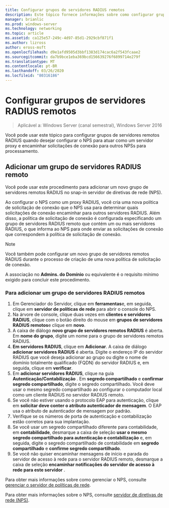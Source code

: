 ```yaml
---
title: Configurar grupos de servidores RADIUS remotos
description: Este tópico fornece informações sobre como configurar grupos de servidores remotos RADIUS no servidor de políticas de rede no Windows Server 2016.
manager: brianlic
ms.prod: windows-server
ms.technology: networking
ms.topic: article
ms.assetid: ca125e57-249c-4d97-85d1-2929cbf871f1
ms.author: lizross
author: eross-msft
ms.openlocfilehash: d9e1afd9505d3bbf1383d174cac6a2f543fcaae2
ms.sourcegitcommit: da7b9bce1eba369bcd156639276f6899714e279f
ms.translationtype: MT
ms.contentlocale: pt-BR
ms.lasthandoff: 03/26/2020
ms.locfileid: "80316186"
---
```

# <a name="configure-remote-radius-server-groups"></a>Configurar grupos de servidores RADIUS remotos

>Aplicável a: Windows Server (canal semestral), Windows Server 2016

Você pode usar este tópico para configurar grupos de servidores remotos RADIUS quando desejar configurar o NPS para atuar como um servidor proxy e encaminhar solicitações de conexão para outros NPSs para processamento.

## <a name="add-a-remote-radius-server-group"></a>Adicionar um grupo de servidores RADIUS remoto

Você pode usar este procedimento para adicionar um novo grupo de servidores remotos RADIUS no snap-in servidor de diretivas de rede (NPS).

Ao configurar o NPS como um proxy RADIUS, você cria uma nova política de solicitação de conexão que o NPS usa para determinar quais solicitações de conexão encaminhar para outros servidores RADIUS. Além disso, a política de solicitação de conexão é configurada especificando um grupo de servidores RADIUS remoto que contém um ou mais servidores RADIUS, o que informa ao NPS para onde enviar as solicitações de conexão que correspondem à política de solicitação de conexão.

>[!NOTE]
>Você também pode configurar um novo grupo de servidores remotos RADIUS durante o processo de criação de uma nova política de solicitação de conexão.

A associação no **Admins. do Domínio** ou equivalente é o requisito mínimo exigido para concluir este procedimento.

### <a name="to-add-a-remote-radius-server-group"></a>Para adicionar um grupo de servidores RADIUS remotos 

1. Em Gerenciador do Servidor, clique em **ferramentas**e, em seguida, clique em **servidor de políticas de rede** para abrir o console do NPS.
2. Na árvore de console, clique duas vezes em **clientes e servidores RADIUS**, clique com o botão direito do mouse em **grupos de servidores RADIUS remotos**e clique em **novo**.
3. A caixa de diálogo **novo grupo de servidores remotos RADIUS** é aberta. Em **nome do grupo**, digite um nome para o grupo de servidores remotos RADIUS.
4. **Em servidores RADIUS**, clique em **Adicionar**. A caixa de diálogo **adicionar servidores RADIUS** é aberta. Digite o endereço IP do servidor RADIUS que você deseja adicionar ao grupo ou digite o nome de domínio totalmente qualificado \(FQDN\) do servidor RADIUS e, em seguida, clique em **verificar**.
5. Em **adicionar servidores RADIUS**, clique na guia **Autenticação/Contabilização** . Em **segredo compartilhado** e **confirmar segredo compartilhado**, digite o segredo compartilhado. Você deve usar o mesmo segredo compartilhado ao configurar o computador local como um cliente RADIUS no servidor RADIUS remoto.
6. Se você não estiver usando o protocolo EAP para autenticação, clique em **solicitar deve conter o atributo autenticador de mensagem**. O EAP usa o atributo de autenticador de mensagem por padrão.
7. Verifique se os números de porta de autenticação e contabilização estão corretos para sua implantação.
8. Se você usar um segredo compartilhado diferente para contabilidade, em **contabilidade**, desmarque a caixa de seleção **usar o mesmo segredo compartilhado para autenticação e contabilização** e, em seguida, digite o segredo compartilhado de contabilidade em **segredo compartilhado** e **confirme segredo compartilhado**.
9. Se você não quiser encaminhar mensagens de início e parada do servidor de acesso à rede para o servidor RADIUS remoto, desmarque a caixa de seleção **encaminhar notificações do servidor de acesso à rede para este servidor** .

Para obter mais informações sobre como gerenciar o NPS, consulte [gerenciar o servidor de políticas de rede](nps-manage-top.md).

Para obter mais informações sobre o NPS, consulte [servidor de diretivas de rede (NPS)](nps-top.md).

